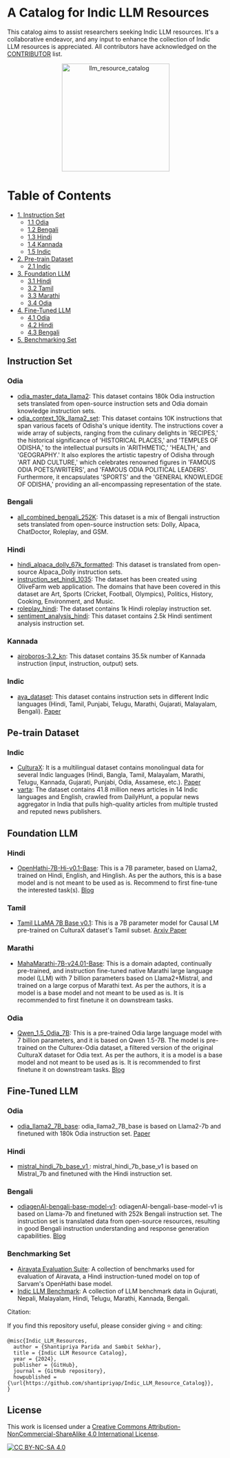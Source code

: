 # A Catalog for Indic LLM Resources
This catalog aims to assist researchers seeking Indic LLM resources. It's a collaborative endeavor, and any input to enhance the collection of Indic LLM resources is appreciated. All contributors have acknowledged on the <a href="https://github.com/shantipriyap/IndicLLM_Resource_Catalog/blob/main/CONTRIBUTORS.md">CONTRIBUTOR</a> list. 

<p align="center">
<img src="https://github.com/shantipriyap/Indic_LLM_Resource_Catalog/blob/main/magnifying-glass-7544299_1280.png" alt="llm_resource_catalog" width="250"/>
</p>

Table of Contents
=================
- [1. Instruction Set](#instruction-set)
  * [1.1 Odia](#odia)
  * [1.2 Bengali](#bengali)
  * [1.3 Hindi](#hindi)
  * [1.4 Kannada](#kannada)
  * [1.5 Indic](#indic)      
- [2. Pre-train Dataset](#pre-train-data-set)
  * [2.1 Indic](#indic)
- [3. Foundation LLM](#foundation-llm)
  * [3.1 Hindi](#hindi)
  * [3.2 Tamil](#tamil)
  * [3.3 Marathi](#marathi)
  * [3.4 Odia](#odia)
- [4. Fine-Tuned LLM](#fine-tuned-llm)
  * [4.1 Odia](#odia)
  * [4.2 Hindi](#hindi)
  * [4.3 Bengali](#bengali)   
- [5. Benchmarking Set](#benchmarking-set)


## Instruction Set
### Odia
* <a href="https://huggingface.co/datasets/OdiaGenAI/odia_master_data_llama2">odia_master_data_llama2</a>: This dataset contains 180k Odia instruction sets translated from open-source instruction sets and Odia domain knowledge instruction sets.
* <a href="https://huggingface.co/datasets/OdiaGenAI/odia_context_10K_llama2_set">odia_context_10k_llama2_set</a>: This dataset contains 10K instructions that span various facets of Odisha's unique identity. The instructions cover a wide array of subjects, ranging from the culinary delights in 'RECIPES,' the historical significance of 'HISTORICAL PLACES,' and 'TEMPLES OF ODISHA,' to the intellectual pursuits in 'ARITHMETIC,' 'HEALTH,' and 'GEOGRAPHY.' It also explores the artistic tapestry of Odisha through 'ART AND CULTURE,' which celebrates renowned figures in 'FAMOUS ODIA POETS/WRITERS', and 'FAMOUS ODIA POLITICAL LEADERS'. Furthermore, it encapsulates 'SPORTS' and the 'GENERAL KNOWLEDGE OF ODISHA,' providing an all-encompassing representation of the state.

### Bengali
* <a href="https://huggingface.co/datasets/OdiaGenAI/all_combined_bengali_252k">all_combined_bengali_252K</a>: This dataset is a mix of Bengali instruction sets translated from open-source instruction sets: Dolly, Alpaca, ChatDoctor, Roleplay, and GSM.

### Hindi
* <a href="https://huggingface.co/datasets/OdiaGenAI/hindi_alpaca_dolly_67k_formatted">hindi_alpaca_dolly_67k_formatted</a>: This dataset is translated from open-source Alpaca_Dolly instruction sets.
* <a href="https://huggingface.co/datasets/OdiaGenAI/instruction_set_hindi_1035">instruction_set_hindi_1035</a>: The dataset has been created using OliveFarm web application.
The domains that have been covered in this dataset are Art, Sports (Cricket, Football, Olympics), Politics, History, Cooking, Environment, and Music.
* <a href="https://huggingface.co/datasets/OdiaGenAI/roleplay_hindi">roleplay_hindi</a>: The dataset contains 1k Hindi roleplay instruction set.
* <a href="https://huggingface.co/datasets/OdiaGenAI/sentiment_analysis_hindi">sentiment_analysis_hindi</a>: This dataset contains 2.5k Hindi sentiment analysis instruction set.

### Kannada
* <a href="https://huggingface.co/datasets/Tensoic/airoboros-3.2_kn">airoboros-3.2_kn</a>: This dataset contains 35.5k number of Kannada instruction (input, instruction, output) sets.

### Indic
* <a href="https://huggingface.co/datasets/CohereForAI/aya_dataset">aya_dataset</a>: This dataset contains instruction sets in different Indic languages (Hindi, Tamil, Punjabi, Telugu, Marathi, Gujarati, Malayalam, Bengali). <a href="https://arxiv.org/pdf/2402.06619.pdf">Paper</a>

## Pe-train Dataset
### Indic
* <a href="https://huggingface.co/datasets/uonlp/CulturaX">CulturaX</a>: It is a multilingual dataset contains monolingual data for several Indic languages (Hindi, Bangla, Tamil, Malayalam, Marathi, Telugu, Kannada, Gujarati, Punjabi, Odia, Assamese, etc.). <a href="https://arxiv.org/abs/2309.09400">Paper</a>
* <a href="https://huggingface.co/datasets/rahular/varta">varta</a>: The dataset contains 41.8 million news articles in 14 Indic languages and English, crawled from DailyHunt, a popular news aggregator in India that pulls high-quality articles from multiple trusted and reputed news publishers.

## Foundation LLM

### Hindi
* <a href="https://huggingface.co/sarvamai/OpenHathi-7B-Hi-v0.1-Base">OpenHathi-7B-Hi-v0.1-Base</a>: This is a 7B parameter, based on Llama2, trained on Hindi, English, and Hinglish. As per the authors, this is a base model and is not meant to be used as is. Recommend to first fine-tune the interested task(s). <a href="https://www.sarvam.ai/blog/announcing-openhathi-series">Blog</a>

### Tamil
* <a href="https://huggingface.co/abhinand/tamil-llama-7b-base-v0.1">Tamil LLaMA 7B Base v0.1</a>: This is a 7B parameter model for Causal LM pre-trained on CulturaX dataset's Tamil subset. <a href="https://arxiv.org/pdf/2311.05845.pdf">Arxiv Paper</a>

### Marathi
* <a href="https://huggingface.co/marathi-llm/MahaMarathi-7B-v24.01-Base">MahaMarathi-7B-v24.01-Base</a>: This is a domain adapted, continually pre-trained, and instruction fine-tuned native Marathi large language model (LLM) with 7 billion parameters based on Llama2+Mistral, and trained on a large corpus of Marathi text. As per the authors, it is a model is a base model and not meant to be used as is. It is recommended to first finetune it on downstream tasks.

### Odia
* <a href="https://huggingface.co/OdiaGenAI-LLM/qwen_1.5_odia_7b">Qwen_1.5_Odia_7B</a>: This is a pre-trained Odia large language model with 7 billion parameters, and it is based on Qwen 1.5-7B. The model is pre-trained on the Culturex-Odia dataset, a filtered version of the original CulturaX dataset for Odia text. As per the authors, it is a model is a base model and not meant to be used as is. It is recommended to first finetune it on downstream tasks. <a href="https://www.odiagenai.org/blog/introducing-odiagenai-s-qwen-based-pre-trained-llm-for-odia-language">Blog</a>

## Fine-Tuned LLM

### Odia
* <a href="https://huggingface.co/OdiaGenAI/odia_llama2_7B_base">odia_llama2_7B_base</a>: odia_llama2_7B_base is based on Llama2-7b and finetuned with 180k Odia instruction set. <a href="https://arxiv.org/pdf/2312.12624.pdf">Paper</a>

### Hindi
* <a href="https://huggingface.co/OdiaGenAI/mistral_hindi_7b_base_v1">mistral_hindi_7b_base_v1 </a>: mistral_hindi_7b_base_v1 is based on Mistral_7b and finetuned with the Hindi instruction set.

### Bengali
* <a href="https://huggingface.co/OdiaGenAI/odiagenAI-bengali-base-model-v1">odiagenAI-bengali-base-model-v1</a>: odiagenAI-bengali-base-model-v1 is based on Llama-7b and finetuned with 252k Bengali instruction set. The instruction set is translated data from open-source resources, resulting in good Bengali instruction understanding and response generation capabilities. <a href="https://www.odiagenai.org/blog/odiagenai-released-an-instruction-following-llama-model-for-bengali">Blog</a>

### Benchmarking Set
* <a href="https://huggingface.co/collections/ai4bharat/airavata-evaluation-suite-65b13b7b68165de71ba0b333">Airavata Evaluation Suite</a>: A collection of benchmarks used for evaluation of Airavata, a Hindi instruction-tuned model on top of Sarvam's OpenHathi base model.
* <a href="https://huggingface.co/Indic-Benchmark">Indic LLM Benchmark</a>: A collection of LLM benchmark data in Gujurati, Nepali, Malayalam, Hindi, Telugu, Marathi, Kannada, Bengali.


Citation:

If you find this repository useful, please consider giving ⭐ and citing:

```
@misc{Indic_LLM_Resources,
  author = {Shantipriya Parida and Sambit Sekhar},
  title = {Indic LLM Resource Catalog},
  year = {2024},
  publisher = {GitHub},
  journal = {GitHub repository},
  howpublished = {\url{https://github.com/shantipriyap/Indic_LLM_Resource_Catalog}},
}
```
## License

This work is licensed under a
[Creative Commons Attribution-NonCommercial-ShareAlike 4.0 International License][cc-by-nc-sa].

[![CC BY-NC-SA 4.0][cc-by-nc-sa-image]][cc-by-nc-sa]

[cc-by-nc-sa]: http://creativecommons.org/licenses/by-nc-sa/4.0/
[cc-by-nc-sa-image]: https://licensebuttons.net/l/by-nc-sa/4.0/88x31.png
[cc-by-nc-sa-shield]: https://img.shields.io/badge/License-CC%20BY--NC--SA%204.0-lightgrey.svg

